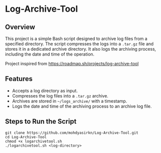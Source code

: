 # Log-Archive-Tool
## Overview

This project is a simple Bash script designed to archive log files from a specified directory. The script compresses the logs into a `.tar.gz` file and stores it in a dedicated archive directory. It also logs the archiving process, including the date and time of the operation.

Project inspired from https://roadmap.sh/projects/log-archive-tool

## Features
- Accepts a log directory as input.
- Compresses the log files into a `.tar.gz` archive.
- Archives are stored in `~/logs_archive/` with a timestamp.
- Logs the date and time of the archiving process to an archive log file.

## Steps to Run the Script
   ```
   git clone https://github.com/mohdyasirkn/Log-Archive-Tool.git
   cd Log-Archive-Tool 
   chmod +x logarchivetool.sh
   ./logarchivetool.sh <log-directory>
   ```